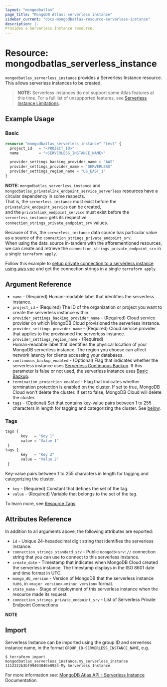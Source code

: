 ```yaml
---
layout: "mongodbatlas"
page_title: "MongoDB Atlas: serverless instance"
sidebar_current: "docs-mongodbatlas-resource-serverless-instance"
description: |-
Provides a Serverless Instance resource.
---
```


# Resource: mongodbatlas_serverless_instance

`mongodbatlas_serverless_instance` provides a Serverless Instance resource. This allows serverless instances to be created.

> **NOTE:**  Serverless instances do not support some Atlas features at this time.
For a full list of unsupported features, see [Serverless Instance Limitations](https://docs.atlas.mongodb.com/reference/serverless-instance-limitations/).

## Example Usage

### Basic
```terraform
resource "mongodbatlas_serverless_instance" "test" {
  project_id   = "<PROJECT_ID>"
  name         = "<SERVERLESS_INSTANCE_NAME>"

  provider_settings_backing_provider_name = "AWS"
  provider_settings_provider_name = "SERVERLESS"
  provider_settings_region_name = "US_EAST_1"
}
```

**NOTE:**  `mongodbatlas_serverless_instance` and `mongodbatlas_privatelink_endpoint_service_serverless` resources have a circular dependency in some respects.\
That is, the `serverless_instance` must exist before the `privatelink_endpoint_service` can be created,\
and the `privatelink_endpoint_service` must exist before the `serverless_instance` gets its respective `connection_strings_private_endpoint_srv` values.

Because of this, the `serverless_instance` data source has particular value as a source of the `connection_strings_private_endpoint_srv`.\
When using the data_source in-tandem with the afforementioned resources, we can create and retrieve the `connection_strings_private_endpoint_srv` in a single `terraform apply`.

Follow this example to [setup private connection to a serverless instance using aws vpc](https://github.com/mongodb/terraform-provider-mongodbatlas/tree/master/examples/aws-privatelink-endpoint/serverless-instance) and get the connection strings in a single `terraform apply`

## Argument Reference

* `name` - (Required) Human-readable label that identifies the serverless instance.
* `project_id` - (Required) The ID of the organization or project you want to create the serverless instance within.
* `provider_settings_backing_provider_name` - (Required) Cloud service provider on which MongoDB Cloud provisioned the serverless instance.
* `provider_settings_provider_name` - (Required) Cloud service provider that applies to the provisioned the serverless instance.
* `provider_settings_region_name` - (Required) 	
  Human-readable label that identifies the physical location of your MongoDB serverless instance. The region you choose can affect network latency for clients accessing your databases.
* `continuous_backup_enabled` - (Optional) Flag that indicates whether the serverless instance uses [Serverless Continuous Backup](https://www.mongodb.com/docs/atlas/configure-serverless-backup). If this parameter is false or not used, the serverless instance uses [Basic Backup](https://www.mongodb.com/docs/atlas/configure-serverless-backup).  
* `termination_protection_enabled` - Flag that indicates whether termination protection is enabled on the cluster. If set to true, MongoDB Cloud won't delete the cluster. If set to false, MongoDB Cloud will delete the cluster.
* `tags` - (Optional) Set that contains key-value pairs between 1 to 255 characters in length for tagging and categorizing the cluster. See [below](#tags).


### Tags

 ```terraform
 tags {
        key   = "Key 1"
        value = "Value 1"
  }
 tags {
        key   = "Key 2"
        value = "Value 2"
  }
```

Key-value pairs between 1 to 255 characters in length for tagging and categorizing the cluster.

* `key` - (Required) Constant that defines the set of the tag.
* `value` - (Required) Variable that belongs to the set of the tag.

To learn more, see [Resource Tags](https://dochub.mongodb.org/core/add-cluster-tag-atlas).

## Attributes Reference

In addition to all arguments above, the following attributes are exported:

* `id` - Unique 24-hexadecimal digit string that identifies the serverless instance.
* `connection_strings_standard_srv` - Public `mongodb+srv://` connection string that you can use to connect to this serverless instance.
* `create_date` - Timestamp that indicates when MongoDB Cloud created the serverless instance. The timestamp displays in the ISO 8601 date and time format in UTC.
* `mongo_db_version` - Version of MongoDB that the serverless instance runs, in `<major version>`.`<minor version>` format.
* `state_name` - Stage of deployment of this serverless instance when the resource made its request.
* `connection_strings_private_endpoint_srv` - List of Serverless Private Endpoint Connections

**NOTE**

## Import

Serverless Instance can be imported using the group ID and serverless instance name, in the format `GROUP_ID-SERVERLESS_INSTANCE_NAME`, e.g.

```
$ terraform import mongodbatlas_serverless_instance.my_serverless_instance 1112222b3bf99403840e8934-My Serverless Instance
```

For more information see: [MongoDB Atlas API - Serverless Instance](https://docs.atlas.mongodb.com/reference/api/serverless-instances/) Documentation.
